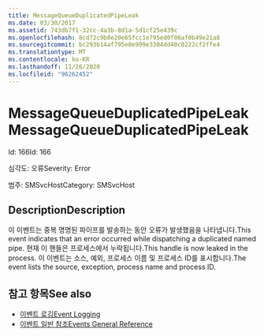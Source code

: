 ```yaml
---
title: MessageQueueDuplicatedPipeLeak
ms.date: 03/30/2017
ms.assetid: 743db7f1-32cc-4a3b-8d1a-5d1cf25e439c
ms.openlocfilehash: 8cd72c9b8e20e65fcc1e795ed0f06af0b49e21a8
ms.sourcegitcommit: bc293b14af795e0e999e3304dd40c0222cf2ffe4
ms.translationtype: MT
ms.contentlocale: ko-KR
ms.lasthandoff: 11/26/2020
ms.locfileid: "96262452"
---
```

# <a name="messagequeueduplicatedpipeleak"></a><span data-ttu-id="b40d2-102">MessageQueueDuplicatedPipeLeak</span><span class="sxs-lookup"><span data-stu-id="b40d2-102">MessageQueueDuplicatedPipeLeak</span></span>

<span data-ttu-id="b40d2-103">Id: 166</span><span class="sxs-lookup"><span data-stu-id="b40d2-103">Id: 166</span></span>  
  
 <span data-ttu-id="b40d2-104">심각도: 오류</span><span class="sxs-lookup"><span data-stu-id="b40d2-104">Severity: Error</span></span>  
  
 <span data-ttu-id="b40d2-105">범주: SMSvcHost</span><span class="sxs-lookup"><span data-stu-id="b40d2-105">Category: SMSvcHost</span></span>  
  
## <a name="description"></a><span data-ttu-id="b40d2-106">Description</span><span class="sxs-lookup"><span data-stu-id="b40d2-106">Description</span></span>  

 <span data-ttu-id="b40d2-107">이 이벤트는 중복 명명된 파이프를 발송하는 동안 오류가 발생했음을 나타냅니다.</span><span class="sxs-lookup"><span data-stu-id="b40d2-107">This event indicates that an error occurred while dispatching a duplicated named pipe.</span></span> <span data-ttu-id="b40d2-108">현재 이 핸들은 프로세스에서 누락됩니다.</span><span class="sxs-lookup"><span data-stu-id="b40d2-108">This handle is now leaked in the process.</span></span> <span data-ttu-id="b40d2-109">이 이벤트는 소스, 예외, 프로세스 이름 및 프로세스 ID를 표시합니다.</span><span class="sxs-lookup"><span data-stu-id="b40d2-109">The event lists the source, exception, process name and process ID.</span></span>  
  
## <a name="see-also"></a><span data-ttu-id="b40d2-110">참고 항목</span><span class="sxs-lookup"><span data-stu-id="b40d2-110">See also</span></span>

- [<span data-ttu-id="b40d2-111">이벤트 로깅</span><span class="sxs-lookup"><span data-stu-id="b40d2-111">Event Logging</span></span>](index.md)
- [<span data-ttu-id="b40d2-112">이벤트 일반 참조</span><span class="sxs-lookup"><span data-stu-id="b40d2-112">Events General Reference</span></span>](events-general-reference.md)

